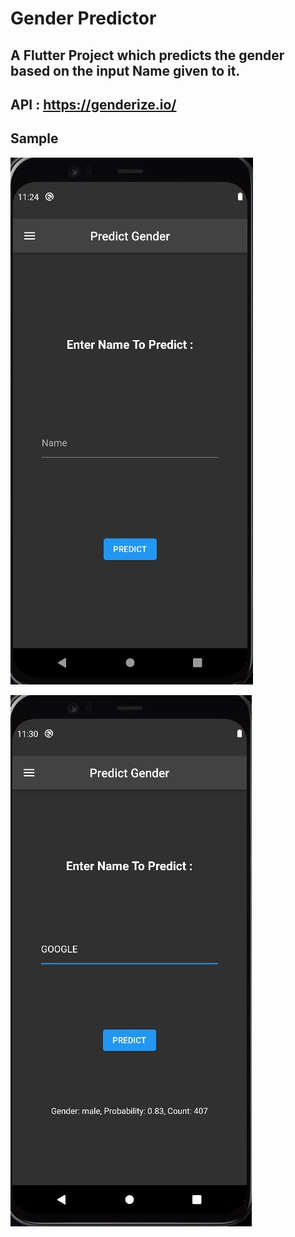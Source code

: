 # Gender Predictor

## A Flutter Project which predicts the gender based on the input Name given to it.

## API : https://genderize.io/

## Sample 

![](images/screenshot.jpg)


![](images/screenshot1.jpg)
